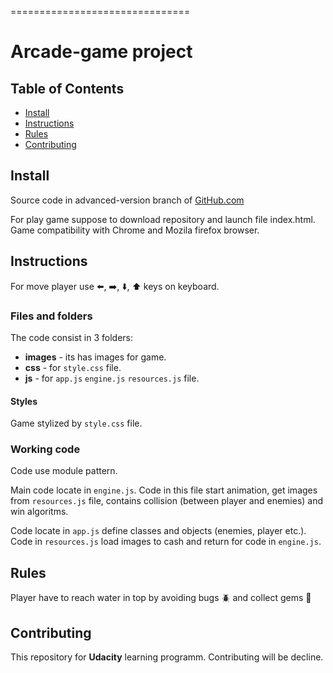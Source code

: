 
===============================
# Arcade-game project

## Table of Contents

* [Install](#install)
* [Instructions](#instructions)
* [Rules](#rules)
* [Contributing](#contributing)

## Install

Source code in advanced-version branch of [GitHub.com](https://github.com/kubr2017/Arcade-game)

For play game suppose to download repository and launch file index.html.
Game compatibility with Chrome and Mozila firefox browser.


## Instructions

For move player use :arrow_left:, :arrow_right:, :arrow_down:, :arrow_up: keys on keyboard.

### Files and folders

The code consist in 3 folders:
  * **images** - its has images for game.
  * **css** - for `style.css` file.
  * **js** - for `app.js` `engine.js` `resources.js` file.

  #### Styles

  Game stylized by `style.css` file.

  ### Working code

  Code use module pattern.

  Main code locate in `engine.js`. Code in this file start animation, get images from `resources.js` file, contains collision (between player and enemies) and win algoritms.

  Code locate in `app.js` define classes and objects (enemies, player etc.).
  Code in `resources.js` load images to cash and return for code in `engine.js`.

## Rules

Player have to reach water in top by avoiding bugs :beetle: and collect gems :gem:


## Contributing

This repository for **Udacity** learning programm.
Contributing will be decline.
